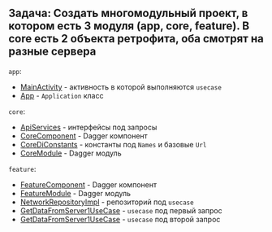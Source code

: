 ## Задача: Создать многомодульный проект, в котором есть 3 модуля (app, core, feature). В core есть 2 объекта ретрофита, оба смотрят на разные сервера
`app`:
* [MainActivity](https://github.com/ProgramNotWorking/DaggerHW/blob/master/app/src/main/java/com/example/dagger/MainActivity.kt) - активность в которой выполняются `usecase`
* [App](https://github.com/ProgramNotWorking/DaggerHW/blob/master/app/src/main/java/com/example/dagger/app/App.kt) - `Application` класс

`core`:
* [ApiServices](https://github.com/ProgramNotWorking/DaggerHW/blob/master/core/src/main/java/com/example/core/api_service/ApiServices.kt) - интерфейсы под запросы
* [CoreComponent](https://github.com/ProgramNotWorking/DaggerHW/blob/master/core/src/main/java/com/example/core/di/CoreComponent.kt) - Dagger компонент 
* [CoreDiConstants](https://github.com/ProgramNotWorking/DaggerHW/blob/master/core/src/main/java/com/example/core/di/CoreDiConstants.kt) - константы под `Names` и базовые `Url`
* [CoreModule](https://github.com/ProgramNotWorking/DaggerHW/blob/master/core/src/main/java/com/example/core/di/CoreModule.kt) - Dagger модуль

`feature`:
* [FeatureComponent](https://github.com/ProgramNotWorking/DaggerHW/blob/master/feature/src/main/java/com/example/feature/di/FeatureComponent.kt) - Dagger компонент
* [FeatureModule](https://github.com/ProgramNotWorking/DaggerHW/blob/master/feature/src/main/java/com/example/feature/di/FeatureModule.kt) - Dagger модуль
* [NetworkRepositoryImpl](https://github.com/ProgramNotWorking/DaggerHW/blob/master/feature/src/main/java/com/example/feature/repository/NetworkRepositoryImpl.kt) - репозиторий под `usecase`
* [GetDataFromServer1UseCase](https://github.com/ProgramNotWorking/DaggerHW/blob/master/feature/src/main/java/com/example/feature/usecases/GetDataFromServer1UseCase.kt) - `usecase` под первый запрос
* [GetDataFromServer1UseCase](https://github.com/ProgramNotWorking/DaggerHW/blob/master/feature/src/main/java/com/example/feature/usecases/GetDataFromServer2UseCase.kt) - `usecase` под второй запрос
